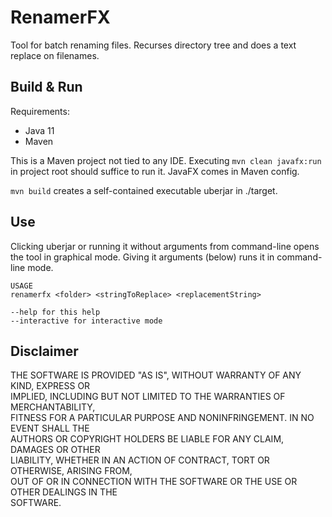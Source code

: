 # RenamerFX  
Tool for batch renaming files. Recurses directory tree and does a text replace on filenames.  

## Build & Run  
Requirements:  
* Java 11  
* Maven  

This is a Maven project not tied to any IDE. Executing `mvn clean javafx:run` in project root should suffice to run it. JavaFX comes in Maven config.  

`mvn build` creates a self-contained executable uberjar in ./target.  

## Use  
Clicking uberjar or running it without arguments from command-line opens the tool in graphical mode. Giving it arguments (below) runs it in command-line mode.  

```
USAGE
renamerfx <folder> <stringToReplace> <replacementString>

--help for this help
--interactive for interactive mode
```

## Disclaimer  
THE SOFTWARE IS PROVIDED "AS IS", WITHOUT WARRANTY OF ANY KIND, EXPRESS OR  
IMPLIED, INCLUDING BUT NOT LIMITED TO THE WARRANTIES OF MERCHANTABILITY,  
FITNESS FOR A PARTICULAR PURPOSE AND NONINFRINGEMENT. IN NO EVENT SHALL THE  
AUTHORS OR COPYRIGHT HOLDERS BE LIABLE FOR ANY CLAIM, DAMAGES OR OTHER  
LIABILITY, WHETHER IN AN ACTION OF CONTRACT, TORT OR OTHERWISE, ARISING FROM,  
OUT OF OR IN CONNECTION WITH THE SOFTWARE OR THE USE OR OTHER DEALINGS IN THE  
SOFTWARE.  
